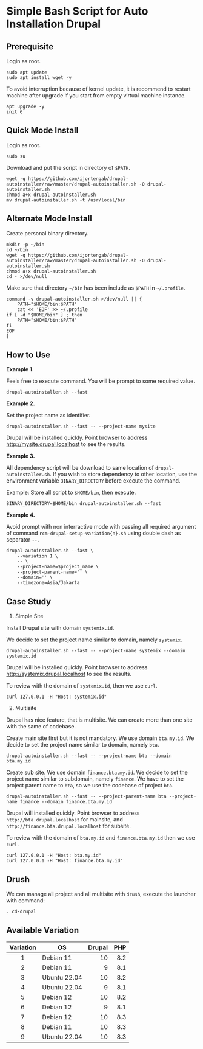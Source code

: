# Simple Bash Script for Auto Installation Drupal

## Prerequisite

Login as root.

```
sudo apt update
sudo apt install wget -y
```

To avoid interruption because of kernel update, it is recommend to restart
machine after upgrade if you start from empty virtual machine instance.

```
apt upgrade -y
init 6
```

## Quick Mode Install

Login as root.

```
sudo su
```

Download and put the script in directory of `$PATH`.

```
wget -q https://github.com/ijortengab/drupal-autoinstaller/raw/master/drupal-autoinstaller.sh -O drupal-autoinstaller.sh
chmod a+x drupal-autoinstaller.sh
mv drupal-autoinstaller.sh -t /usr/local/bin
```

## Alternate Mode Install

Create personal binary directory.

```
mkdir -p ~/bin
cd ~/bin
wget -q https://github.com/ijortengab/drupal-autoinstaller/raw/master/drupal-autoinstaller.sh -O drupal-autoinstaller.sh
chmod a+x drupal-autoinstaller.sh
cd - >/dev/null
```

Make sure that directory `~/bin` has been include as `$PATH` in `~/.profile`.

```
command -v drupal-autoinstaller.sh >/dev/null || {
    PATH="$HOME/bin:$PATH"
    cat << 'EOF' >> ~/.profile
if [ -d "$HOME/bin" ] ; then
    PATH="$HOME/bin:$PATH"
fi
EOF
}
```

## How to Use

**Example 1.**

Feels free to execute command. You will be prompt to some required value.

```
drupal-autoinstaller.sh --fast
```

**Example 2.**

Set the project name as identifier.

```
drupal-autoinstaller.sh --fast -- --project-name mysite
```

Drupal will be installed quickly. Point browser to address http://mysite.drupal.localhost to see the results.

**Example 3.**

All dependency script will be download to same location of `drupal-autoinstaller.sh`.
If you wish to store dependency to other location, use the environment variable
`BINARY_DIRECTORY` before execute the command.

Example: Store all script to `$HOME/bin`, then execute.

```
BINARY_DIRECTORY=$HOME/bin drupal-autoinstaller.sh --fast
```

**Example 4.**

Avoid prompt with non interractive mode with passing all required
argument of command `rcm-drupal-setup-variation{n}.sh` using double dash as
separator `--`.

```
drupal-autoinstaller.sh --fast \
    --variation 1 \
    -- \
    --project-name=$project_name \
    --project-parent-name='' \
    --domain='' \
    --timezone=Asia/Jakarta
```

## Case Study

1. Simple Site

Install Drupal site with domain `systemix.id`.

We decide to set the project name similar to domain, namely `systemix`.

```
drupal-autoinstaller.sh --fast -- --project-name systemix --domain systemix.id
```

Drupal will be installed quickly. Point browser to address http://systemix.drupal.localhost to see the results.

To review with the domain of `systemix.id`, then we use `curl`.

```
curl 127.0.0.1 -H "Host: systemix.id"
```

2. Multisite

Drupal has nice feature, that is multisite. We can create more than one site with the same of codebase.

Create main site first but it is not mandatory. We use domain `bta.my.id`.
We decide to set the project name similar to domain, namely `bta`.

```
drupal-autoinstaller.sh --fast -- --project-name bta --domain bta.my.id
```

Create sub site. We use domain `finance.bta.my.id`.
We decide to set the project name similar to subdomain, namely `finance`.
We have to set the project parent name to `bta`, so we use the codebase of project `bta`.

```
drupal-autoinstaller.sh --fast -- --project-parent-name bta --project-name finance --domain finance.bta.my.id
```

Drupal will installed quickly. Point browser to address `http://bta.drupal.localhost` for mainsite,
and `http://finance.bta.drupal.localhost` for subsite.

To review with the domain of `bta.my.id` and `finance.bta.my.id` then we use `curl`.

```
curl 127.0.0.1 -H "Host: bta.my.id"
curl 127.0.0.1 -H "Host: finance.bta.my.id"
```

## Drush

We can manage all project and all multisite with `drush`, execute the launcher with command:

```
. cd-drupal
```

## Available Variation

| Variation |  OS           |  Drupal |  PHP |
|:---------:|---------------|--------:|-----:|
|     1     |  Debian 11    |      10 |  8.2 |
|     2     |  Debian 11    |       9 |  8.1 |
|     3     |  Ubuntu 22.04 |      10 |  8.2 |
|     4     |  Ubuntu 22.04 |       9 |  8.1 |
|     5     |  Debian 12    |      10 |  8.2 |
|     6     |  Debian 12    |       9 |  8.1 |
|     7     |  Debian 12    |      10 |  8.3 |
|     8     |  Debian 11    |      10 |  8.3 |
|     9     |  Ubuntu 22.04 |      10 |  8.3 |
